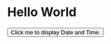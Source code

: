 
<html>
<body>
<h1>Hello World</h1>
  
<button type="button"
onclick="document.getElementById('demo').innerHTML = Date()">
Click me to display Date and Time.</button>

<p id="demo"></p>

</body>
</html> 
